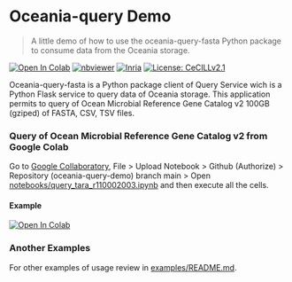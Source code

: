 # Oceania-query Demo

> A little demo of how to use the oceania-query-fasta Python package to consume data from the Oceania storage.

[![Open In Colab](https://colab.research.google.com/assets/colab-badge.svg)](https://colab.research.google.com/github/Inria-Chile/oceania-query-demo/blob/main/notebooks/query_tara_r110002003.ipynb)
[![nbviewer](https://img.shields.io/badge/view%20in-nbviewer-orange.svg)](https://nbviewer.jupyter.org/github/Inria-Chile/oceania-query-demo/blob/master/notebooks/query_tara_r110002003.ipynb)
[![Inria](https://img.shields.io/badge/Made%20in-Inria-%23e63312)](http://inria.cl)
[![License: CeCILLv2.1](https://img.shields.io/badge/license-CeCILL--v2.1-orange)](https://cecill.info/licences.en.html)

Oceania-query-fasta is a Python package client of Query Service wich is a Python Flask service to query data of Oceania storage. This application permits to query of Ocean Microbial Reference Gene Catalog v2 100GB (gziped) of FASTA, CSV, TSV files.

### Query of Ocean Microbial Reference Gene Catalog v2 from Google Colab

Go to [Google Collaboratory](https://colab.research.google.com), File > Upload Notebook > Github (Authorize) > Repository (oceania-query-demo) branch main > Open [notebooks/query_tara_r110002003.ipynb](https://github.com/Inria-Chile/oceania-query-demo/blob/main/notebooks/query_tara_r110002003.ipynb) and then execute all the cells.

#### Example

[![Open In Colab](https://colab.research.google.com/assets/colab-badge.svg)](https://colab.research.google.com/github/Inria-Chile/oceania-query-demo/blob/main/notebooks/query_tara_r110002003.ipynb)

### Another Examples

For other examples of usage review in [examples/README.md](https://github.com/Inria-Chile/oceania-query-demo/blob/main/examples/README.md).
